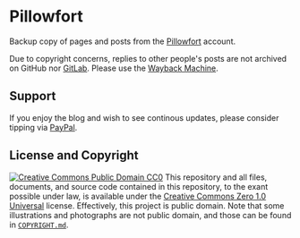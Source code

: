 # Pillowfort
Backup copy of pages and posts from the [Pillowfort](https://www.pillowfort.social/rikaklassen) account.

Due to copyright concerns, replies to other people's posts are not archived on GitHub nor [GitLab](https://gitlab.com/rikaklassen/Tumblr). Please use the [Wayback Machine](https://web.archive.org/web/*/https://www.pillowfort.social/rikaklassen*).
## Support
If you enjoy the blog and wish to see continous updates, please consider tipping via [PayPal](https://paypal.me/dessi66).
## License and Copyright
[![Creative Commons Public Domain CC0](https://licensebuttons.net/p/zero/1.0/80x15.png)](http://creativecommons.org/publicdomain/zero/1.0/)
This repository and all files, documents, and source code contained in this repository, to the exant possible under law, is available under the [Creative Commons Zero 1.0 Universal](http://creativecommons.org/publicdomain/zero/1.0/) license. Effectively, this project is public domain. Note that some illustrations and photographs are not public domain, and those can be found in [`COPYRIGHT.md`](./COPYRIGHT.md).


